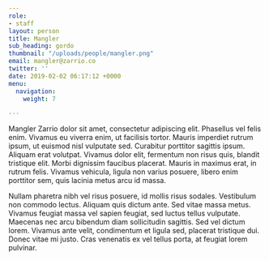 ```yaml
---
role:
- staff
layout: person
title: Mangler
sub_heading: gordo
thumbnail: "/uploads/people/mangler.png"
email: mangler@zarrio.co
twitter: ''
date: 2019-02-02 06:17:12 +0000
menu:
  navigation:
    weight: 7

---
```

Mangler Zarrio dolor sit amet, consectetur adipiscing elit. Phasellus vel felis enim. Vivamus eu viverra enim, ut facilisis tortor. Mauris imperdiet rutrum ipsum, ut euismod nisl vulputate sed. Curabitur porttitor sagittis ipsum. Aliquam erat volutpat. Vivamus dolor elit, fermentum non risus quis, blandit tristique elit. Morbi dignissim faucibus placerat. Mauris in maximus erat, in rutrum felis. Vivamus vehicula, ligula non varius posuere, libero enim porttitor sem, quis lacinia metus arcu id massa.

Nullam pharetra nibh vel risus posuere, id mollis risus sodales. Vestibulum non commodo lectus. Aliquam quis dictum ante. Sed vitae massa metus. Vivamus feugiat massa vel sapien feugiat, sed luctus tellus vulputate. Maecenas nec arcu bibendum diam sollicitudin sagittis. Sed vel dictum lorem. Vivamus ante velit, condimentum et ligula sed, placerat tristique dui. Donec vitae mi justo. Cras venenatis ex vel tellus porta, at feugiat lorem pulvinar.